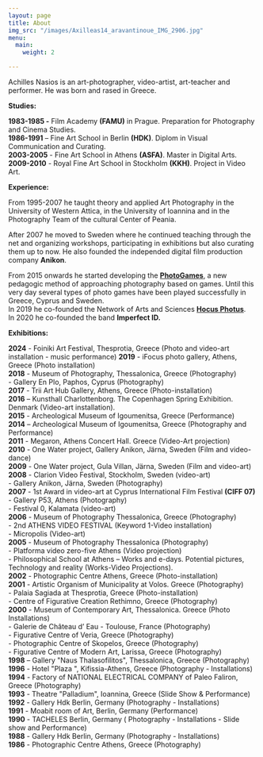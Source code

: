 ```yaml
---
layout: page
title: About
img_src: "/images/Axilleas14_aravantinoue_IMG_2906.jpg"
menu:
  main:
    weight: 2

---
```

Achilles Nasios is an art-photographer, video-artist, art-teacher and performer. He was born and rased in Greece.

**Studies:**

**1983-1985 -** Film Academy **(FAMU)** in Prague. Preparation for Photography and Cinema Studies.  
**1986-1991** – Fine Art School in Berlin **(HDK)**. Diplom in Visual Communication and Curating.  
**2003-2005** - Fine Art School in Athens **(ASFA)**. Master in Digital Arts.  
**2009-2010** - Royal Fine Art School in Stockholm **(KKH)**. Project in Video Art.

**Experience:**

From 1995-2007 he taught theory and applied Art Photography in the University of Western Attica, in the University of Ioannina and in the Photography Team of the cultural Center of Peania.

After 2007 he moved to Sweden where he continued teaching through the net and organizing workshops, participating in exhibitions but also curating them up to now. He also founded the independed digital film production company **Anikon**.

From 2015 onwards he started developing the <a href="https://photogames.tk/all_about/" target="blank">**PhotoGames**</a>, a new pedagogic method of approaching photography based on games. Until this very day several types of photo games have been played successfully in Greece, Cyprus and Sweden.  
In 2019 he co-founded the Network of Arts and Sciences <a href="https://hocusphotus.com/" target="blank">**Hocus Photus**</a>.  
In 2020 he co-founded the band **Imperfect ID.**

**Exhibitions:**

**2024** - Foiniki Art Festival, Thesprotia, Greece (Photo and video-art installation - music performance)
**2019** - iFocus photo gallery, Athens, Greece (Photo installation)  
**2018** - Museum of Photography, Thessalonica, Greece (Photography)  
\- Gallery En Plo, Paphos, Cyprus (Photography)  
**2017** - Trii Art Hub Gallery, Athens, Greece (Photo-installation)  
**2016** – Kunsthall Charlottenborg. The Copenhagen Spring Exhibition. Denmark (Video-art installation).  
**2015** - Archeological Museum of Igoumenitsa, Greece (Performance)  
**2014** – Archeological Museum of Igoumenitsa, Greece (Photography and Performance)  
**2011** - Megaron, Athens Concert Hall. Greece (Video-Art projection)  
**2010** - One Water project, Gallery Anikon, Järna, Sweden (Film and video-dance)  
**2009** - One Water project, Gula Villan, Järna, Sweden (Film and video-art)  
**2008** - Clarion Video Festival, Stockholm, Sweden (video-art)  
\- Gallery Anikon, Järna, Sweden (Photography)  
**2007** - 1st Award in video-art at Cyprus International Film Festival **(CIFF 07)**  
\- Gallery P53, Athens (Photography)  
\- Festival 0, Kalamata (video-art)  
**2006** - Museum of Photography Thessalonica, Greece (Photography)  
\- 2nd ATHENS VIDEO FESTIVAL (Keyword 1-Video installation)  
\- Micropolis (Video-art)  
**2005** - Museum of Photography Thessalonica (Photography)  
\- Platforma video zero-five Athens (Video projection)  
\- Philosophical School at Athens – Works and e-days. Potential pictures, Technology and reality (Works-Video Projections).  
**2002** - Photographic Centre Athens, Greece (Photo-installation)  
**2001** - Artistic Organism of Municipality at Volos. Greece (Photography)  
\- Palaia Sagiada at Thesprotia, Greece (Photo-installation)  
\- Centre of Figurative Creation Rethimno, Greece (Photography)  
**2000** - Museum of Contemporary Art, Thessalonica. Greece (Photo Installations)  
\- Galerie de Château d’ Eau - Toulouse, France (Photography)  
\- Figurative Centre of Veria, Greece (Photography)  
\- Photographic Centre of Skopelos, Greece (Photography)  
\- Figurative Centre of Modern Art, Larissa, Greece (Photography)  
**1998** – Gallery "Naus Thalasofilitos", Thessalonica, Greece (Photography)  
**1996** - Hotel "Plaza ", Kifissia-Athens, Greece (Photography - Installations)  
**1994** - Factory of NATIONAL ELECTRICAL COMPANY of Paleo Faliron, Greece (Photography)  
**1993** - Theatre "Palladium", Ioannina, Greece (Slide Show & Performance)  
**1992** - Gallery Hdk Berlin, Germany (Photography - Installations)  
**1991** - Moabit room of Art, Berlin, Germany (Performance)  
**1990** - TACHELES Berlin, Germany ( Photography - Installations - Slide show and Performance)  
**1988** - Gallery Hdk Berlin, Germany (Photography - Installations)  
**1986** - Photographic Centre Athens, Greece (Photography)
